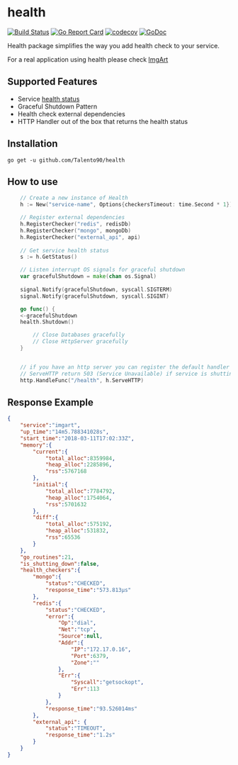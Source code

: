 # health

[![Build Status](https://travis-ci.org/Talento90/health.svg?branch=master)](https://travis-ci.org/Talento90/health) [![Go Report Card](https://goreportcard.com/badge/github.com/Talento90/health)](https://goreportcard.com/report/github.com/Talento90/health) [![codecov](https://codecov.io/gh/Talento90/health/branch/master/graph/badge.svg)](https://codecov.io/gh/Talento90/health)
[![GoDoc](https://godoc.org/github.com/Talento90/health?status.svg)](https://godoc.org/github.com/Talento90/health)

Health package simplifies the way you add health check to your service.

For a real application using health please check [ImgArt](https://github.com/Talento90/imgart)

## Supported Features

- Service [health status](https://godoc.org/github.com/Talento90/health#Status)
- Graceful Shutdown Pattern
- Health check external dependencies
- HTTP Handler out of the box that returns the health status

## Installation

```
go get -u github.com/Talento90/health
```

## How to use

```go
    // Create a new instance of Health
    h := New("service-name", Options{checkersTimeout: time.Second * 1})

    // Register external dependencies	
    h.RegisterChecker("redis", redisDb)
    h.RegisterChecker("mongo", mongoDb)
    h.RegisterChecker("external_api", api)
	
    // Get service health status
    s := h.GetStatus()

    // Listen interrupt OS signals for graceful shutdown
    var gracefulShutdown = make(chan os.Signal)
    
    signal.Notify(gracefulShutdown, syscall.SIGTERM)
    signal.Notify(gracefulShutdown, syscall.SIGINT)

    go func() {
	<-gracefulShutdown
	health.Shutdown()

        // Close Databases gracefully        
        // Close HttpServer gracefully
    }


    // if you have an http server you can register the default handler
    // ServeHTTP return 503 (Service Unavailable) if service is shutting down
    http.HandleFunc("/health", h.ServeHTTP)
```

## Response Example

```json
{  
    "service":"imgart",
    "up_time":"14m5.788341028s",
    "start_time":"2018-03-11T17:02:33Z",
    "memory":{  
        "current":{  
            "total_alloc":8359984,
            "heap_alloc":2285896,
            "rss":5767168
        },
        "initial":{  
            "total_alloc":7784792,
            "heap_alloc":1754064,
            "rss":5701632
        },
        "diff":{  
            "total_alloc":575192,
            "heap_alloc":531832,
            "rss":65536
        }
    },
    "go_routines":21,
    "is_shutting_down":false,
    "health_checkers":{  
        "mongo":{  
            "status":"CHECKED",
            "response_time":"573.813µs"
        },
        "redis":{  
            "status":"CHECKED",
            "error":{  
                "Op":"dial",
                "Net":"tcp",
                "Source":null,
                "Addr":{  
                    "IP":"172.17.0.16",
                    "Port":6379,
                    "Zone":""
                },
                "Err":{  
                    "Syscall":"getsockopt",
                    "Err":113
                }
            },
            "response_time":"93.526014ms"
        },
        "external_api": {
            "status":"TIMEOUT",
            "response_time":"1.2s"
        }
    }
}
```
